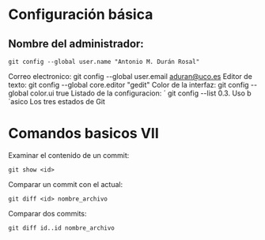 # Configuración básica

## Nombre del administrador:

`git config --global user.name "Antonio M. Durán Rosal"`

Correo electronico: 
git config --global user.email aduran@uco.es
Editor de texto:
git config --global core.editor "gedit"
Color de la interfaz:
git config --global color.ui true
Listado de la configuracion: ´
git config --list
0.3. Uso b´asico
Los tres estados de Git








# Comandos basicos VII #

 Examinar el contenido de un commit: 

`git show <id>`

Comparar un commit con el actual:

`git diff <id> nombre_archivo`

Comparar dos commits:

`git diff id..id nombre_archivo`










